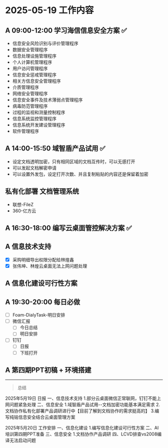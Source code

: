 # 2025-05-19 工作内容

## A 09:00-12:00 学习海信信息安全方案 ✅

- 信息安全风险识别与评价管理程序
- 数据安全管理程序
- 信息处理设施管理程序
- 个人计算机管理程序
- 用户访问管理程序
- 信息安全惩戒管理程序
- 相关方信息安全管理程序
- 介质管理程序
- 网络安全管理程序
- 信息安全事件及技术薄弱点管理程序
- 病毒防范管理程序
- 过程的监视和测量控制程序
- 信息系统监控管理程序
- 信息系统开发建设管理程序
- 软件管理程序

## A 14:00-15:50 域智盾产品试用 ✅

- 设定文档透明加密，只有相同区域的文档互传时，可以无感打开
- 可以发起文档解密申请
- 可以设置外发包，设定打开次数、并且复制粘贴的内容还是保留着加密

## 私有化部署 文档管理系统

- 联想-FileZ
- 360-亿方云

## A 16:30-18:00 编写云桌面管控解决方案 ✅

## A 信息技术支持

- [x] 采购明细导出权限分配给林煌鑫
- [x] 张伟坤、林煌云桌面无法上网问题处理

## A 信息化建设可行性方案

## A 19:30-20:00 每日必做

- [ ] Foam-DialyTask-明日安排
- [ ] 微信汇报
  - [ ] 今日总结
  - [ ] 明日安排
- [ ] 钉钉
  - [ ] 日报
  - [ ] 下班打开

## A 第四期PPT初稿 + 环境搭建

---

> 总结

2025年5月19日 日报
一、信息技术支持
1.部分云桌面微信正常联网，钉钉不能上网问题紧急处理
二、信息安全
1.域智盾产品试用--文档加密功能基本满足需求
2.文档协作私有化部署产品调研进行中【目前了解到文档协作的需求挺高的】
3.编写纯铭信息安全结合云桌面管理方案

2025年5月20日 工作安排
一、信息化建设
1.编写信息化建设可行性方案
二、AI培训第四期PPT准备
三、信息安全
1.文档协作产品调研
四、LCVD排查vs2008编译无法启动问题
